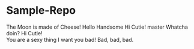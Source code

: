 # Sample-Repo
The Moon is made of Cheese!
Hello Handsome
Hi Cutie!  master
Whatcha doin?
Hi Cutie!  
You are a sexy thing
I want you bad!
Bad, bad, bad.
